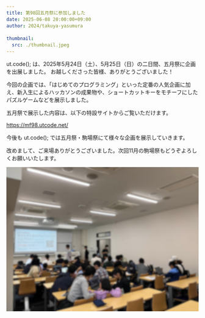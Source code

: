 ```yaml
---
title: 第98回五月祭に参加しました
date: 2025-06-08 20:00:00+09:00
author: 2024/takuya-yasumura

thumbnail:
  src: ./thumbnail.jpeg
---
```


ut.code(); は、2025年5月24日（土）、5月25日（日）の二日間、五月祭に企画を出展しました。
お越しくださった皆様、ありがとうございました！

今回の企画では、「はじめてのプログラミング」といった定番の人気企画に加え、新入生によるハッカソンの成果物や、ショートカットキーをモチーフにしたパズルゲームなどを展示しました。

五月祭で展示した内容は、以下の特設サイトからご覧いただけます。

https://mf98.utcode.net/

今後も ut.code(); では五月祭・駒場祭にて様々な企画を展示していきます。

改めまして、ご来場ありがとうございました。次回11月の駒場祭もどうぞよろしくお願いいたします。

![会場の様子](./image.jpeg)